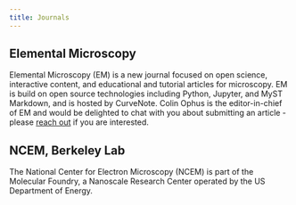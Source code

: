 ```yaml
---
title: Journals
---
```



## Elemental Microscopy

Elemental Microscopy (EM) is a new journal focused on open science, interactive content, and educational and tutorial articles for microscopy. EM is build on open source technologies including Python, Jupyter, and MyST Markdown, and is hosted by CurveNote. Colin Ophus is the editor-in-chief of EM and would be delighted to chat with you about submitting an article - please [reach out](mailto:cophus@stanford.edu) if you are interested.


## NCEM, Berkeley Lab

The National Center for Electron Microscopy (NCEM) is part of the Molecular Foundry, a Nanoscale Research Center operated by the US Department of Energy. 
